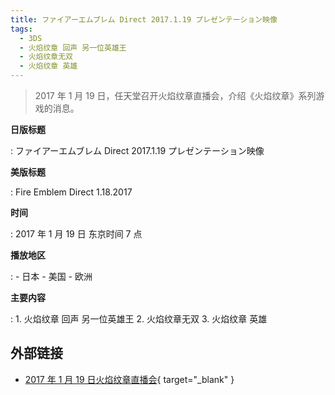 ```yaml
---
title: ファイアーエムブレム Direct 2017.1.19 プレゼンテーション映像
tags:
  - 3DS
  - 火焰纹章 回声 另一位英雄王
  - 火焰纹章无双
  - 火焰纹章 英雄
---
```


> 2017 年 1 月 19 日，任天堂召开火焰纹章直播会，介绍《火焰纹章》系列游戏的消息。

**日版标题**

:   ファイアーエムブレム Direct 2017.1.19 プレゼンテーション映像

**美版标题**

:   Fire Emblem Direct 1.18.2017

**时间**

:   2017 年 1 月 19 日 东京时间 7 点

**播放地区**

:   - 日本
	- 美国
	- 欧洲

**主要内容**

:   1. 火焰纹章 回声 另一位英雄王
    2. 火焰纹章无双
    3. 火焰纹章 英雄

## 外部链接

- [2017 年 1 月 19 日火焰纹章直播会](https://www.bilibili.com/video/BV1p54y1B7xf/){ target="_blank" }
